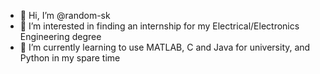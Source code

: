 - 👋 Hi, I’m @random-sk
- 👀 I’m interested in finding an internship for my Electrical/Electronics Engineering degree
- 🌱 I’m currently learning to use MATLAB, C and Java for university, and Python in my spare time

<!---
random-sk/random-sk is a ✨ special ✨ repository because its `README.md` (this file) appears on your GitHub profile.
You can click the Preview link to take a look at your changes.
--->
